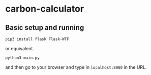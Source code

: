 # carbon-calculator

## Basic setup and running

```
pip3 install flask Flask-WTF
```

or equivalent.

```
python3 main.py
```

and then go to your browser and type in `localhost:8080` in the URL.